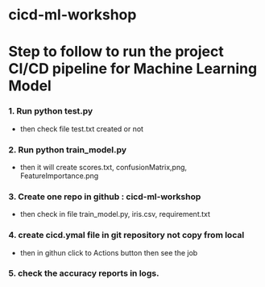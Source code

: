 # cicd-ml-workshop

# Step to follow to run the project CI/CD pipeline for Machine Learning Model
### 1. Run python test.py
  - then check file test.txt created or not 

### 2. Run python train_model.py 
   - then it will create scores.txt, confusionMatrix,png, FeatureImportance.png

### 3. Create one repo in github : cicd-ml-workshop
  - then check in file train_model.py, iris.csv, requirement.txt
### 4. create cicd.ymal file in git repository not copy from local
   - then in githun click to Actions button then see the job
### 5. check the accuracy reports in logs.    
